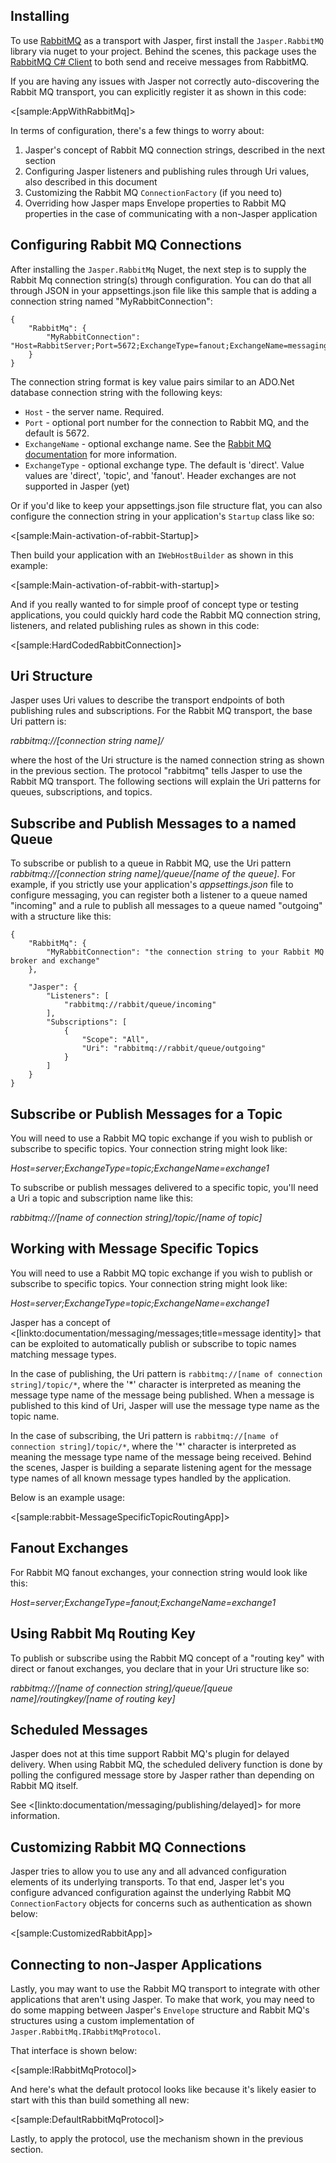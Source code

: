 <!--title:RabbitMQ Transport-->


## Installing

To use [RabbitMQ](http://www.rabbitmq.com/) as a transport with Jasper, first install the `Jasper.RabbitMQ` library via nuget to your project. Behind the scenes, this package uses the [RabbitMQ C# Client](https://www.rabbitmq.com/dotnet.html) to both send and receive messages from RabbitMQ.

If you are having any issues with Jasper not correctly auto-discovering the Rabbit MQ transport, you can explicitly register it as shown in this code:

<[sample:AppWithRabbitMq]>

In terms of configuration, there's a few things to worry about:

1. Jasper's concept of Rabbit MQ connection strings, described in the next section
2. Configuring Jasper listeners and publishing rules through Uri values, also described in this document
3. Customizing the Rabbit MQ `ConnectionFactory` (if you need to)
4. Overriding how Jasper maps Envelope properties to Rabbit MQ properties in the case of communicating with a non-Jasper application

## Configuring Rabbit MQ Connections

After installing the `Jasper.RabbitMq` Nuget, the next step is to supply the Rabbit Mq connection string(s) through configuration. You can do that all through
JSON in your appsettings.json file like this sample that is adding a connection string named "MyRabbitConnection":

```
{
    "RabbitMq": {
        "MyRabbitConnection": "Host=RabbitServer;Port=5672;ExchangeType=fanout;ExchangeName=messaging"
    }
}
```

The connection string format is key value pairs similar to an ADO.Net database connection string with the following keys:

* `Host` - the server name. Required.
* `Port` - optional port number for the connection to Rabbit MQ, and the default is 5672.
* `ExchangeName` - optional exchange name. See the [Rabbit MQ documentation](https://www.rabbitmq.com/tutorials/amqp-concepts.html) for more information.
* `ExchangeType` - optional exchange type. The default is 'direct'. Value values are 'direct', 'topic', and 'fanout'. Header exchanges are not supported in Jasper (yet)

Or if you'd like to keep your appsettings.json file structure flat, you can also configure the connection string in your application's `Startup` class like so:

<[sample:Main-activation-of-rabbit-Startup]>

Then build your application with an `IWebHostBuilder` as shown in this example:

<[sample:Main-activation-of-rabbit-with-startup]>

And if you really wanted to for simple proof of concept type or testing applications, you could quickly hard code the Rabbit MQ connection string, listeners,
and related publishing rules as shown in this code:

<[sample:HardCodedRabbitConnection]>



## Uri Structure

Jasper uses Uri values to describe the transport endpoints of both publishing rules and subscriptions. For the Rabbit MQ transport, the base Uri pattern is:

*rabbitmq://[connection string name]/*

where the host of the Uri structure is the named connection string as shown in the previous section. The protocol "rabbitmq" tells Jasper to use the Rabbit MQ transport. The following sections will explain the Uri patterns for queues, subscriptions, and topics.

## Subscribe and Publish Messages to a named Queue

To subscribe or publish to a queue in Rabbit MQ, use the Uri pattern *rabbitmq://[connection string name]/queue/[name of the queue]*. For example, if you strictly use your application's *appsettings.json* file to configure messaging, you can register both a listener to a queue named "incoming" and a rule to publish all messages to a queue named
"outgoing" with a structure like this:

```
{
    "RabbitMq": {
        "MyRabbitConnection": "the connection string to your Rabbit MQ broker and exchange"
    },

    "Jasper": {
        "Listeners": [
            "rabbitmq://rabbit/queue/incoming"
        ],
        "Subscriptions": [
            {
                "Scope": "All",
                "Uri": "rabbitmq://rabbit/queue/outgoing"
            }
        ]
    }
}
```

## Subscribe or Publish Messages for a Topic

You will need to use a Rabbit MQ topic exchange if you wish to publish or subscribe to specific topics. Your connection string might look like:

*Host=server;ExchangeType=topic;ExchangeName=exchange1*

To subscribe or publish messages delivered to a specific topic, you'll need a Uri a topic and subscription name like this:

*rabbitmq://[name of connection string]/topic/[name of topic]*


## Working with Message Specific Topics

You will need to use a Rabbit MQ topic exchange if you wish to publish or subscribe to specific topics. Your connection string might look like:

*Host=server;ExchangeType=topic;ExchangeName=exchange1*

Jasper has a concept of <[linkto:documentation/messaging/messages;title=message identity]> that can be exploited to automatically publish or subscribe to
topic names matching message types. 

In the case of publishing, the Uri pattern is `rabbitmq://[name of connection string]/topic/*`, where the '*' character is interpreted as meaning the message type name of the message being published. When a message is published to this kind of Uri, Jasper will use the message type name as the topic name.

In the case of subscribing, the Uri pattern is `rabbitmq://[name of connection string]/topic/*`, where the '*' character is interpreted as meaning the message type name of the message being received. Behind the scenes, Jasper is building a separate listening agent for the message type names of all known message types handled by the application.

Below is an example usage:

<[sample:rabbit-MessageSpecificTopicRoutingApp]>


## Fanout Exchanges

For Rabbit MQ fanout exchanges, your connection string would look like this:

*Host=server;ExchangeType=fanout;ExchangeName=exchange1*


## Using Rabbit Mq Routing Key

To publish or subscribe using the Rabbit MQ concept of a "routing key" with direct or fanout exchanges, you declare that in your Uri structure like so:

*rabbitmq://[name of connection string]/queue/[queue name]/routingkey/[name of routing key]*


## Scheduled Messages

Jasper does not at this time support Rabbit MQ's plugin for delayed delivery. When using Rabbit MQ, the scheduled delivery function is done by polling the
configured message store by Jasper rather than depending on Rabbit MQ itself.

See <[linkto:documentation/messaging/publishing/delayed]> for more information.

## Customizing Rabbit MQ Connections

Jasper tries to allow you to use any and all advanced configuration elements of its underlying transports. To that end, Jasper let's you configure
advanced configuration against the underlying Rabbit MQ `ConnectionFactory` objects for concerns such as authentication as shown below:

<[sample:CustomizedRabbitApp]>


## Connecting to non-Jasper Applications

Lastly, you may want to use the Rabbit MQ transport to integrate with other applications that aren't using Jasper. To make that work, you may need to do some
mapping between Jasper's `Envelope` structure and Rabbit MQ's structures using a custom implementation of `Jasper.RabbitMq.IRabbitMqProtocol`.

That interface is shown below:

<[sample:IRabbitMqProtocol]>

And here's what the default protocol looks like because it's likely easier to start with this than build something all new:

<[sample:DefaultRabbitMqProtocol]>

Lastly, to apply the protocol, use the mechanism shown in the previous section.








